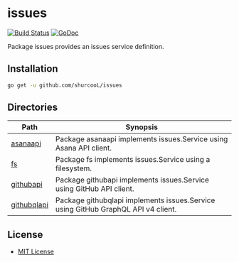 issues
======

[![Build Status](https://travis-ci.org/shurcooL/issues.svg?branch=master)](https://travis-ci.org/shurcooL/issues) [![GoDoc](https://godoc.org/github.com/shurcooL/issues?status.svg)](https://godoc.org/github.com/shurcooL/issues)

Package issues provides an issues service definition.

Installation
------------

```bash
go get -u github.com/shurcooL/issues
```

Directories
-----------

| Path                                                                    | Synopsis                                                                          |
|-------------------------------------------------------------------------|-----------------------------------------------------------------------------------|
| [asanaapi](https://godoc.org/github.com/shurcooL/issues/asanaapi)       | Package asanaapi implements issues.Service using Asana API client.                |
| [fs](https://godoc.org/github.com/shurcooL/issues/fs)                   | Package fs implements issues.Service using a filesystem.                          |
| [githubapi](https://godoc.org/github.com/shurcooL/issues/githubapi)     | Package githubapi implements issues.Service using GitHub API client.              |
| [githubqlapi](https://godoc.org/github.com/shurcooL/issues/githubqlapi) | Package githubqlapi implements issues.Service using GitHub GraphQL API v4 client. |

License
-------

-	[MIT License](https://opensource.org/licenses/mit-license.php)
